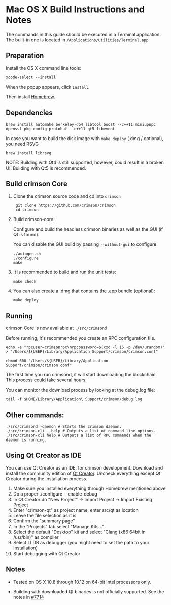 Mac OS X Build Instructions and Notes
====================================
The commands in this guide should be executed in a Terminal application.
The built-in one is located in `/Applications/Utilities/Terminal.app`.

Preparation
-----------
Install the OS X command line tools:

`xcode-select --install`

When the popup appears, click `Install`.

Then install [Homebrew](http://brew.sh).

Dependencies
----------------------

    brew install automake berkeley-db4 libtool boost --c++11 miniupnpc openssl pkg-config protobuf --c++11 qt5 libevent

In case you want to build the disk image with `make deploy` (.dmg / optional), you need RSVG

    brew install librsvg

NOTE: Building with Qt4 is still supported, however, could result in a broken UI. Building with Qt5 is recommended.

Build crimson Core
------------------------

1. Clone the crimson source code and cd into `crimson`

        git clone https://github.com/crimson/crimson
        cd crimson

2.  Build crimson-core:

    Configure and build the headless crimson binaries as well as the GUI (if Qt is found).

    You can disable the GUI build by passing `--without-gui` to configure.

        ./autogen.sh
        ./configure
        make

3.  It is recommended to build and run the unit tests:

        make check

4.  You can also create a .dmg that contains the .app bundle (optional):

        make deploy

Running
-------

crimson Core is now available at `./src/crimsond`

Before running, it's recommended you create an RPC configuration file.

    echo -e "rpcuser=crimsonrpc\nrpcpassword=$(xxd -l 16 -p /dev/urandom)" > "/Users/${USER}/Library/Application Support/crimson/crimson.conf"

    chmod 600 "/Users/${USER}/Library/Application Support/crimson/crimson.conf"

The first time you run crimsond, it will start downloading the blockchain. This process could take several hours.

You can monitor the download process by looking at the debug.log file:

    tail -f $HOME/Library/Application\ Support/crimson/debug.log

Other commands:
-------

    ./src/crimsond -daemon # Starts the crimson daemon.
    ./src/crimson-cli --help # Outputs a list of command-line options.
    ./src/crimson-cli help # Outputs a list of RPC commands when the daemon is running.

Using Qt Creator as IDE
------------------------
You can use Qt Creator as an IDE, for crimson development.
Download and install the community edition of [Qt Creator](https://www.qt.io/download/).
Uncheck everything except Qt Creator during the installation process.

1. Make sure you installed everything through Homebrew mentioned above
2. Do a proper ./configure --enable-debug
3. In Qt Creator do "New Project" -> Import Project -> Import Existing Project
4. Enter "crimson-qt" as project name, enter src/qt as location
5. Leave the file selection as it is
6. Confirm the "summary page"
7. In the "Projects" tab select "Manage Kits..."
8. Select the default "Desktop" kit and select "Clang (x86 64bit in /usr/bin)" as compiler
9. Select LLDB as debugger (you might need to set the path to your installation)
10. Start debugging with Qt Creator

Notes
-----

* Tested on OS X 10.8 through 10.12 on 64-bit Intel processors only.

* Building with downloaded Qt binaries is not officially supported. See the notes in [#7714](https://github.com/crimson/crimson/issues/7714)
